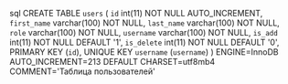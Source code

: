 sql
CREATE TABLE `users` (
  `id` int(11) NOT NULL AUTO_INCREMENT,
  `first_name` varchar(100) NOT NULL,
  `last_name` varchar(100) NOT NULL,
  `role` varchar(100) NOT NULL,
  `username` varchar(100) NOT NULL,
  `is_add` int(11) NOT NULL DEFAULT '1',
  `is_delete` int(11) NOT NULL DEFAULT '0',
  PRIMARY KEY (`id`),
  UNIQUE KEY `username` (`username`)
) ENGINE=InnoDB AUTO_INCREMENT=213 DEFAULT CHARSET=utf8mb4 COMMENT='Таблица пользователей'

